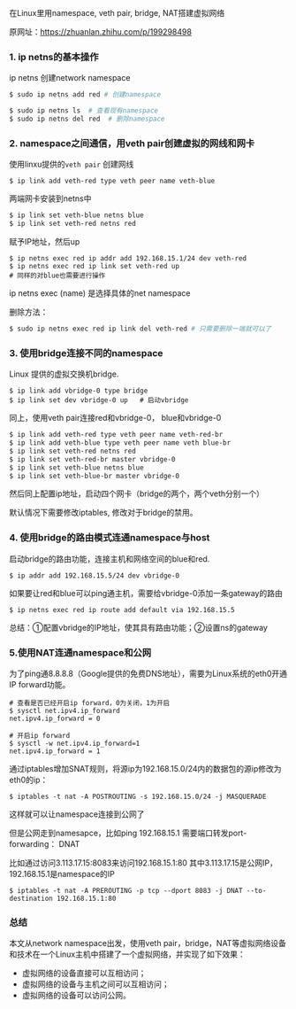 在Linux里用namespace, veth pair, bridge, NAT搭建虚拟网络

原网址：https://zhuanlan.zhihu.com/p/199298498

### 1. ip netns的基本操作

ip netns 创建network namespace 

```sh
$ sudo ip netns add red # 创建namespace
```

```sh
$ sudo ip netns ls  # 查看现有namespace
$ sudo ip netns del red  # 删除namespace
```

### 2. namespace之间通信，用veth pair创建虚拟的网线和网卡

使用linxu提供的`veth pair`  创建网线

```shell
$ ip link add veth-red type veth peer name veth-blue
```

两端网卡安装到netns中

```sh
$ ip link set veth-blue netns blue
$ ip link set veth-red netns red
```

赋予IP地址，然后up

```shell
$ ip netns exec red ip addr add 192.168.15.1/24 dev veth-red
$ ip netns exec red ip link set veth-red up
# 同样的对blue也需要进行操作
```

ip netns exec (name) 是选择具体的net namespace

删除方法：

```sh
$ sudo ip netns exec red ip link del veth-red # 只需要删除一端就可以了
```

### 3. 使用bridge连接不同的namespace

Linux 提供的虚拟交换机bridge.

```shell
$ ip link add vbridge-0 type bridge
$ ip link set dev vbridge-0 up   # 启动vbridge
```

同上，使用veth pair连接red和vbridge-0， blue和vbridge-0

```sh
$ ip link add veth-red type veth peer name veth-red-br
$ ip link add veth-blue type veth peer name veth blue-br
$ ip link set veth-red netns red
$ ip link set veth-red-br master vbridge-0
$ ip link set veth-blue netns blue
$ ip link set veth-blue-br master vbridge-0
```

然后同上配置ip地址，启动四个网卡（bridge的两个，两个veth分别一个）

默认情况下需要修改iptables, 修改对于bridge的禁用。

### 4. 使用bridge的路由模式连通namespace与host

启动bridge的路由功能，连接主机和网络空间的blue和red.

```shell
$ ip addr add 192.168.15.5/24 dev vbridge-0
```

如果要让red和blue可以ping通主机，需要给vbridge-0添加一条gateway的路由

```shell
$ ip netns exec red ip route add default via 192.168.15.5
```

总结：①配置vbridge的IP地址，使其具有路由功能；②设置ns的gateway

### 5.使用NAT连通namespace和公网

为了ping通8.8.8.8（Google提供的免费DNS地址），需要为Linux系统的eth0开通IP forward功能。

```shell
# 查看是否已经开启ip forward，0为关闭，1为开启
$ sysctl net.ipv4.ip_forward
net.ipv4.ip_forward = 0

# 开启ip forward
$ sysctl -w net.ipv4.ip_forward=1
net.ipv4.ip_forward = 1
```

通过iptables增加SNAT规则，将源ip为192.168.15.0/24内的数据包的源ip修改为eth0的ip：

```shell
$ iptables -t nat -A POSTROUTING -s 192.168.15.0/24 -j MASQUERADE
```

这样就可以让namespace连接到公网了

但是公网走到namesapce，比如ping 192.168.15.1 需要端口转发port-forwarding： DNAT

比如通过访问3.113.17.15:8083来访问192.168.15.1:80 其中3.113.17.15是公网IP， 192.168.15.1是namespace的IP

```shell
$ iptables -t nat -A PREROUTING -p tcp --dport 8083 -j DNAT --to-destination 192.168.15.1:80
```

### 总结

本文从network namespace出发，使用veth pair，bridge，NAT等虚拟网络设备和技术在一个Linux主机中搭建了一个虚拟网络，并实现了如下效果：

- 虚拟网络的设备直接可以互相访问；
- 虚拟网络的设备与主机之间可以互相访问；
- 虚拟网络的设备可以访问公网。